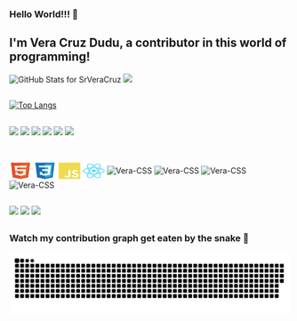 ### Hello World!!! 👋
## I'm Vera Cruz Dudu, a contributor in this world of programming!

<!-- Skyline -->

<div>
  <img src="https://github-readme-stats.vercel.app/api?username=SrVeraCruz&show_icons=true&include_all_commits=true&count_private=true&theme=dracula&layout=compact" alt="GitHub Stats for SrVeraCruz" width="400">
  <img src="https://github-readme-streak-stats.herokuapp.com?user=SrVeraCruz&theme=dracula&layout=compact" width="400">
</div>

##

[![Top Langs](https://github-readme-stats.vercel.app/api/top-langs/?username=SrVeraCruz&size_weight=0.5&count_weight=0.5)](https://github.com/SrVeraCruz/github-readme-stats)

##

![](https://img.shields.io/badge/OS-LINUX-informational?style=plastic&logo=#FCC624&logoColor=white&color=2bbc8a)
![](https://img.shields.io/badge/OS-WINDOWS-informational?style=plastic&logo=<LOGO_NAME>&logoColor=white&color=2bbc8a)
![](https://img.shields.io/badge/CODE-c++-informational?style=plastic&logo=<LOGO_NAME>&logoColor=white&color=2bbc8a)
![](https://img.shields.io/badge/IDE-VSCODE-informational?style=plastic&logo=<LOGO_NAME>&logoColor=white&color=2bbc8a)
<img src="https://img.shields.io/github/followers/SrVeraCruz?label=Follow&style=plastic">
<img src="https://img.shields.io/github/stars/SrVeraCruz?label=Stars&style=plastic">

##

<div style="display: inline_block"><br>
  <img align="center" alt="Vera-HTML" height="30" width="40" src="https://raw.githubusercontent.com/devicons/devicon/master/icons/html5/html5-original.svg">
  <img align="center" alt="Vera-CSS" height="30" width="40" src="https://raw.githubusercontent.com/devicons/devicon/master/icons/css3/css3-original.svg">
  <img align="center" alt="Vera-Js" height="30" width="40" src="https://raw.githubusercontent.com/devicons/devicon/master/icons/javascript/javascript-plain.svg">
  <img align="center" alt="Vera-React" height="30" width="40" src="https://raw.githubusercontent.com/devicons/devicon/master/icons/react/react-original.svg">
  <img align="center" alt="Vera-CSS" height="30" width="40" src="https://cdn.jsdelivr.net/gh/devicons/devicon/icons/git/git-original.svg">
  <img align="center" alt="Vera-CSS" height="30" width="40" color="#fff" src="https://cdn.jsdelivr.net/gh/devicons/devicon/icons/cplusplus/cplusplus-original.svg">
  <img align="center" alt="Vera-CSS" height="30" width="40" color="#fff" src="https://cdn.jsdelivr.net/gh/devicons/devicon/icons/php/php-original.svg">
  <img align="center" alt="Vera-CSS" height="30" width="40" color="#fff" src="https://cdn.jsdelivr.net/gh/devicons/devicon/icons/mysql/mysql-original.svg">
</div>

##
 
<div> 
  <a href="https://www.instagram.com/just_vera_cruz/" target="_blank"><img src="https://img.shields.io/badge/-Instagram-%23E4405F?style=for-the-badge&logo=instagram&logoColor=white" target="_blank"></a>
  <a href = "mailto:contatoveracruzdudu@gmail.com"><img src="https://img.shields.io/badge/-Gmail-%23333?style=for-the-badge&logo=gmail&logoColor=white" target="_blank"></a>
  <a href="https://www.linkedin.com/in/vera-cruz-d%C3%BAd%C3%BA-81854a279/" target="_blank"><img src="https://img.shields.io/badge/-LinkedIn-%230077B5?style=for-the-badge&logo=linkedin&logoColor=white" target="_blank"></a> 
</div>

##
<!-- [![trophy](https://github-profile-trophy.vercel.app/?username=mishmanners&theme=radical)](https://github.com/ryo-ma/github-profile-trophy) ONLY if I want to show the trophy things here -->

##

### Watch my contribution graph get eaten by the snake 🐍

<!-- platane/snk works, it just puts it on a new branch -->
![snake gif](https://github.com/SrVeraCruz/SrVeraCruz/blob/output/github-contribution-grid-snake.svg)

